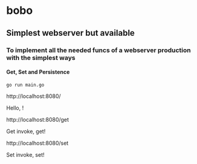 # bobo
## Simplest webserver but available

### To implement all the needed funcs of a webserver production with the simplest ways

#### Get, Set and Persistence

```
go run main.go
```
http://localhost:8080/

Hello, !

http://localhost:8080/get

Get invoke, get!

http://localhost:8080/set

Set invoke, set!
